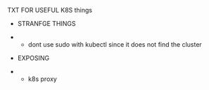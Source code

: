 TXT FOR USEFUL K8S  things
 - STRANFGE THINGS
 - - dont use sudo with kubectl since it does not find the cluster
 
 
 - EXPOSING 
 - - k8s proxy